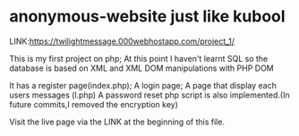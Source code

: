 # anonymous-website just like kubool
LINK:https://twilightmessage.000webhostapp.com/project_1/

This is my first project on php; At this point I haven't learnt 
SQL so the database is based on XML and XML DOM manipulations with PHP DOM 

It has a register page(index.php);
A login page;
A page that display each users messages (l.php)
A password reset php script is also implemented.(In future commits,I removed 
the encryption key) 

Visit the live page via the LINK at the beginning of this file.
